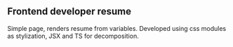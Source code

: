 ## Frontend developer resume
Simple page, renders resume from variables.
Developed using css modules as stylization, JSX and TS for decomposition.
